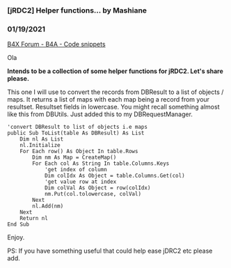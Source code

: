 ### [jRDC2] Helper functions... by Mashiane
### 01/19/2021
[B4X Forum - B4A - Code snippets](https://www.b4x.com/android/forum/threads/126708/)

Ola  
  
**Intends to be a collection of some helper functions for jRDC2. Let's share please.**  
  
This one I will use to convert the records from DBResult to a list of objects / maps. It returns a list of maps with each map being a record from your resultset. Resultset fields in lowercase. You might recall something almost like this from DBUtils. Just added this to my DBRequestManager.  
  

```B4X
'convert DBResult to list of objects i.e maps  
public Sub ToList(table As DBResult) As List  
    Dim nl As List  
    nl.Initialize  
    For Each row() As Object In table.Rows  
        Dim nm As Map = CreateMap()  
        For Each col As String In table.Columns.Keys  
            'get index of column  
            Dim colIdx As Object = table.Columns.Get(col)  
            'get value row at index  
            Dim colVal As Object = row(colIdx)  
            nm.Put(col.tolowercase, colVal)  
        Next  
        nl.Add(nm)  
    Next  
    Return nl  
End Sub
```

  
  
Enjoy.  
  
PS: If you have something useful that could help ease jDRC2 etc please add.